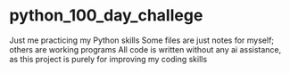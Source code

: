 # python_100_day_challege
Just me practicing my Python skills
Some files are just notes for myself; others are working programs
All code is written without any ai assistance, as this project is purely for improving my coding skills
